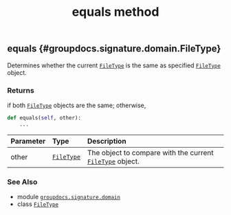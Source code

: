 ﻿---
title: equals method
second_title: GroupDocs.Signature for Python via .NET API References
description: 
type: docs
url: /python-net/groupdocs.signature.domain/filetype/equals/
is_root: false
weight: 20
---

## equals {#groupdocs.signature.domain.FileType}

Determines whether the current [`FileType`](/signature/python-net/groupdocs.signature.domain/filetype) is the same as specified [`FileType`](/signature/python-net/groupdocs.signature.domain/filetype) object.


### Returns 


if both [`FileType`](/signature/python-net/groupdocs.signature.domain/filetype) objects are the same; otherwise,


```python
def equals(self, other):
    ...
```


| Parameter | Type | Description |
| :- | :- | :- |
| other | [`FileType`](/signature/python-net/groupdocs.signature.domain/filetype) | The object to compare with the current [`FileType`](/signature/python-net/groupdocs.signature.domain/filetype) object. |



### See Also
* module [`groupdocs.signature.domain`](../../)
* class [`FileType`](/signature/python-net/groupdocs.signature.domain/filetype)
